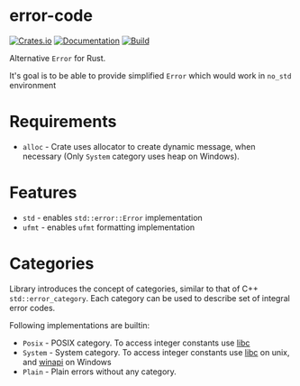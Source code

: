 # error-code

[![Crates.io](https://img.shields.io/crates/v/error-code.svg)](https://crates.io/crates/error-code)
[![Documentation](https://docs.rs/error-code/badge.svg)](https://docs.rs/crate/error-code/)
[![Build](https://github.com/DoumanAsh/error-code/workflows/Rust/badge.svg)](https://github.com/DoumanAsh/error-code/actions?query=workflow%3ARust)

Alternative `Error` for Rust.

It's goal is to be able to provide simplified `Error` which would work in `no_std` environment

# Requirements

- `alloc` - Crate uses allocator to create dynamic message, when necessary (Only `System` category uses heap on Windows).

# Features

- `std` - enables `std::error::Error` implementation
- `ufmt` - enables `ufmt` formatting implementation

# Categories

Library introduces the concept of categories, similar to that of C++ `std::error_category`.
Each category can be used to describe set of integral error codes.

Following implementations are builtin:

- `Posix` - POSIX category. To access integer constants use [libc](https://crates.io/crates/libc)
- `System` - System category. To access integer constants use [libc](https://crates.io/crates/libc) on unix, and [winapi](https://crates.io/crates/winapi) on Windows
- `Plain` - Plain errors without any category.

